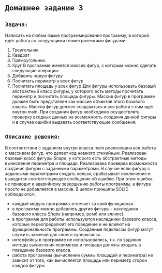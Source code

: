 # `Домашнее задание 3`

## `Задача:`

Написать на любом языке программирования программу, в которой идёт работа со следующими геометрическими фигурами:
1. Треугольник
2. Квадрат
3. Прямоугольник.
4. Круг
В программе имеется массив фигур, с которым можно сделать следующие операции:
1. Добавить новую фигуру
2. Посчитать периметр у всех фигур
3. Посчитать площадь у всех фигур
Для фигуры использовать базовый абстрактный класс фигуры, у которого есть методы посчитать периметр и посчитать площадь фигуры. Массив фигур в программе должен быть представлен как массив объектов этого базового класса. Массив фигур должен создаваться и вся работа с ним идёт внутри main. При создании фигур необходимо осуществлять проверку входных данных на возможность создания данной фигуры и в случае ошибки выдавать соответствующие сообщения.

## `Описание решения:`

В соответствии с заданием внутри класса main реализована вся работа с массивом фигур, что делает код немного стихийным.
Реализован базовый класс фигуры *Shape*, у которого есть абстрактные методы вычисления периметра и площади.
Реализована проверка возможности создания фигуры с заданными параметрами. В случае если фигуру с заданными параметрами создать нельзя, срабатывает исключение и выводится соответствующее сообщение об ошибке. При этом ошибка не приводит к аварийному завершению работы программы, а фигура просто не добавляется в массив.
В целом принципы SOLID соблюдаются: 
* каждый модуль программы отвечает за свой функционал.
* в программу можно добавлять другие фигуры - наследники базового класса *Shape* (например, ромб или эллипс).
* в программе для работы используются наследники базового класса, которые переопределюят его поведение и не влияют на функциональность программы. Созданные подклассы фигур могут служить заменой для своего суперкласса.
* интерфейсы в программе не использовались, т.к. по заданию методы вычисления периметра и площади должны входить в поведение базового класса.
* работа программы (вычисление суммы площадей и периметра) не зависит от того, как вычисляется площадь или периметр сторон каждой фигуры